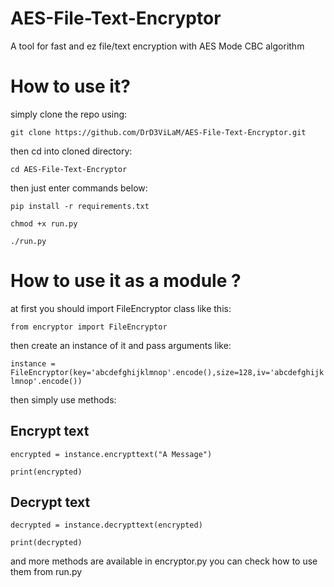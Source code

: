 # AES-File-Text-Encryptor
A tool for fast and ez file/text encryption with AES Mode CBC algorithm 

# How to use it?
simply clone the repo using:

`git clone https://github.com/DrD3ViLaM/AES-File-Text-Encryptor.git`

then cd into cloned directory:

`cd AES-File-Text-Encryptor`

then just enter commands below:

`pip install -r requirements.txt`

`chmod +x run.py`

`./run.py`

# How to use it as a module ?

at first you should import FileEncryptor class like this:

```from encryptor import FileEncryptor```

then create an instance of it and pass arguments like:

```instance = FileEncryptor(key='abcdefghijklmnop'.encode(),size=128,iv='abcdefghijklmnop'.encode())```

then simply use methods:

## Encrypt text

```encrypted = instance.encrypttext("A Message")```

```print(encrypted)```

## Decrypt text

```decrypted = instance.decrypttext(encrypted)```

```print(decrypted)```

and more methods are available in encryptor.py you can check how to use them from run.py

